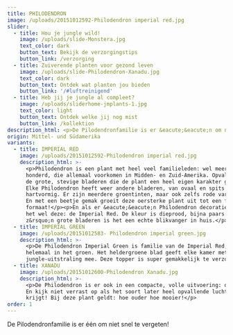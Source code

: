 ```yaml
---
title: PHILODENDRON
image: /uploads/20151012592-Philodendron imperial red.jpg
slider:
  - title: Hou je jungle wild!
    image: /uploads/slide-Monstera.jpg
    text_color: dark
    button_text: Bekijk de verzorgingstips
    button_link: /verzorging
  - title: Zuiverende planten voor gezond leven
    image: /uploads/slide-Philodendron-Xanadu.jpg
    text_color: dark
    button_text: Ontdek wat planten jou bieden
    button_link: '/#luftreinigend'
  - title: Heb jij je jungle al compleet?
    image: /uploads/sliderhome-jmplants-1.jpg
    text_color: light
    button_text: Ontdek welke jij nog mist
    button_link: /kollektion
description_html: <p>De Pilodendronfamilie is er &eacute;&eacute;n om niet snel te vergeten!</p>
origin: Mittel- und Südamerika
variants:
  - title: IMPERIAL RED
    image: /uploads/20151012592-Philodendron imperial red.jpg
    description_html: >-
      <p>Philodendron is een plant met heel veel familieleden: wel meer dan
      honderd, die allemaal voorkomen in Midden- en Zuid-Amerika. Opvallend zijn
      de grote, stevige bladeren die de plant een heel eigen karakter geven.
      Elke Philodendron heeft weer andere bladeren, van ovaal en spits tot
      hartvormig. Er zijn meerdere groentinten, maar ook zelfs rode varianten.
      En met een beetje gemak groeit deze oersterke plant uit tot een flink
      formaat!</p><p>En als er &eacute;&eacute;n Philodendron decoratief is, is
      het wel deze: de Imperial Red. De kleur is dieprood, bijna paars. Met
      z&rsquo;n grote bladeren is het een echte blikvanger in huis.</p>
  - title: IMPERIAL GREEN
    image: /uploads/20151012583- Philodendron imperial green.jpg
    description_html: >-
      <p>De Philodendron Imperial Green is familie van de Imperial Red, maar dan
      helemaal in het groen. Het heldergroene blad geeft elke kamer meteen een
      jungle-uitstraling mee. Deze topper is super gemakkelijk te verzorgen.</p>
  - title: XANADU
    image: /uploads/20151012600-Philodendron Xanadu.jpg
    description_html: >-
      <p>De Philodendron is er ook in een compacte, volle uitvoering: de Xanadu.
      En kijk niet verrast op als het soort later heel opvallende luchtwortels
      krijgt! Bij deze plant geldt: hoe ouder hoe mooier!</p>
order: 1
---
```



De Pilodendronfamilie is er één om niet snel te vergeten!
